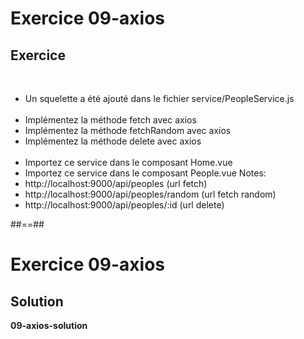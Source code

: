 <!-- .slide: class="exercice" -->
# Exercice 09-axios
## Exercice
<br>

- Un squelette a été ajouté dans le fichier service/PeopleService.js<br><br>
- Implémentez la méthode fetch avec axios<br>
- Implémentez la méthode fetchRandom avec axios<br>
- Implémentez la méthode delete avec axios<br><br>
- Importez ce service dans le composant Home.vue<br>
- Importez ce service dans le composant People.vue
Notes: 
 -  http://localhost:9000/api/peoples (url fetch)
 -  http://localhost:9000/api/peoples/random (url fetch random)
 -  http://localhost:9000/api/peoples/:id (url delete)

 ##==##

 <!-- .slide: class="exercice" -->
 # Exercice 09-axios
 ## Solution
**09-axios-solution**
 <!-- .element: class="full-center" -->
